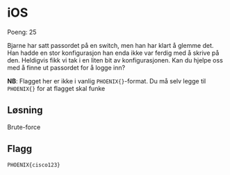# iOS

Poeng: 25

Bjarne har satt passordet på en switch, men han har klart å glemme det. Han hadde en stor konfigurasjon han enda ikke var ferdig med å skrive på den.
Heldigvis fikk vi tak i en liten bit av konfigurasjonen. Kan du hjelpe oss med å finne ut passordet for å logge inn?

**NB**: Flagget her er ikke i vanlig `PHOENIX{}`-format. Du må selv legge til `PHOENIX{}` for at flagget skal funke

## Løsning

Brute-force

## Flagg

```
PHOENIX{cisco123}
```